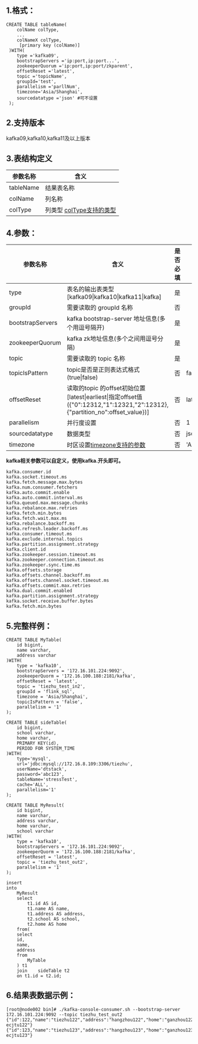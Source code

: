 ## 1.格式：
```
CREATE TABLE tableName(
    colName colType,
    ...
    colNameX colType,
     [primary key (colName)]
 )WITH(
    type ='kafka09',
    bootstrapServers ='ip:port,ip:port...',
    zookeeperQuorum ='ip:port,ip:port/zkparent',
    offsetReset ='latest',
    topic ='topicName',
    groupId='test',
    parallelism ='parllNum',
    timezone='Asia/Shanghai',
    sourcedatatype ='json' #可不设置
 );
```

## 2.支持版本
 kafka09,kafka10,kafka11及以上版本   
 
## 3.表结构定义
 
|参数名称|含义|
|----|---|
| tableName| 结果表名称|
| colName | 列名称|
| colType | 列类型 [colType支持的类型](docs/colType.md)|

## 4.参数：

|参数名称|含义|是否必填|默认值|
|----|----|----|----|
|type |表名的输出表类型[kafka09&#124;kafka10&#124;kafka11&#124;kafka]|是||
|groupId | 需要读取的 groupId 名称|否||
|bootstrapServers | kafka bootstrap-server 地址信息(多个用逗号隔开)|是||
|zookeeperQuorum | kafka zk地址信息(多个之间用逗号分隔)|是||
|topic | 需要读取的 topic 名称|是||
|topicIsPattern | topic是否是正则表达式格式(true&#124;false)  |否| false
|offsetReset  | 读取的topic 的offset初始位置[latest&#124;earliest&#124;指定offset值({"0":12312,"1":12321,"2":12312},{"partition_no":offset_value})]|否|latest|
|parallelism | 并行度设置|否|1|
|sourcedatatype | 数据类型|否|json|
|timezone|时区设置[timezone支持的参数](../timeZone.md)|否|'Asia/Shanghai'
**kafka相关参数可以自定义，使用kafka.开头即可。**
```
kafka.consumer.id
kafka.socket.timeout.ms
kafka.fetch.message.max.bytes
kafka.num.consumer.fetchers
kafka.auto.commit.enable
kafka.auto.commit.interval.ms
kafka.queued.max.message.chunks
kafka.rebalance.max.retries
kafka.fetch.min.bytes
kafka.fetch.wait.max.ms
kafka.rebalance.backoff.ms
kafka.refresh.leader.backoff.ms
kafka.consumer.timeout.ms
kafka.exclude.internal.topics
kafka.partition.assignment.strategy
kafka.client.id
kafka.zookeeper.session.timeout.ms
kafka.zookeeper.connection.timeout.ms
kafka.zookeeper.sync.time.ms
kafka.offsets.storage
kafka.offsets.channel.backoff.ms
kafka.offsets.channel.socket.timeout.ms
kafka.offsets.commit.max.retries
kafka.dual.commit.enabled
kafka.partition.assignment.strategy
kafka.socket.receive.buffer.bytes
kafka.fetch.min.bytes
```

## 5.完整样例：
```
CREATE TABLE MyTable(
    id bigint,
    name varchar,
    address varchar
)WITH(
    type = 'kafka10',
    bootstrapServers = '172.16.101.224:9092',
    zookeeperQuorm = '172.16.100.188:2181/kafka',
    offsetReset = 'latest',
    topic = 'tiezhu_test_in2',
    groupId = 'flink_sql',
    timezone = 'Asia/Shanghai',
    topicIsPattern = 'false',
    parallelism = '1'
);

CREATE TABLE sideTable(
    id bigint,
    school varchar,
    home varchar,
    PRIMARY KEY(id),
    PERIOD FOR SYSTEM_TIME
)WITH(
    type='mysql',
    url='jdbc:mysql://172.16.8.109:3306/tiezhu',
    userName='dtstack',
    password='abc123',
    tableName='stressTest',
    cache='ALL',
    parallelism='1'
);

CREATE TABLE MyResult(
    id bigint,
    name varchar,
    address varchar,
    home varchar,
    school varchar
)WITH(
    type = 'kafka10',
    bootstrapServers = '172.16.101.224:9092',
    zookeeperQuorm = '172.16.100.188:2181/kafka',
    offsetReset = 'latest',
    topic = 'tiezhu_test_out2',
    parallelism = '1'
);

insert
into
    MyResult
    select
        t1.id AS id,
        t1.name AS name,
        t1.address AS address,
        t2.school AS school,
        t2.home AS home
    from(
    select
    id,
    name,
    address
    from
        MyTable
    ) t1
    join    sideTable t2
    on t1.id = t2.id;        
 ```

## 6.结果表数据示例：
```
[root@node002 bin]# ./kafka-console-consumer.sh --bootstrap-server 172.16.101.224:9092 --topic tiezhu_test_out2
{"id":122,"name":"tiezhu122","address":"hangzhou122","home":"ganzhou122","school":" ecjtu122"}
{"id":123,"name":"tiezhu123","address":"hangzhou123","home":"ganzhou123","school":" ecjtu123"}
```